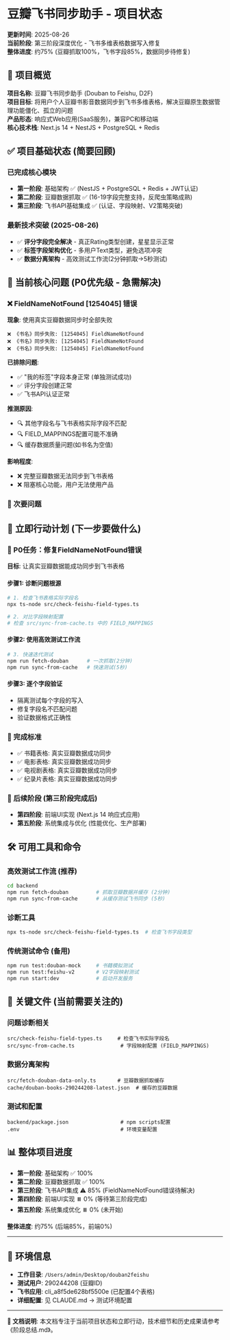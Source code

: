 # 豆瓣飞书同步助手 - 项目状态

**更新时间**: 2025-08-26  
**当前阶段**: 第三阶段深度优化 - 飞书多维表格数据写入修复  
**整体进度**: 约75% (豆瓣抓取100%，飞书字段85%，数据同步待修复)

## 🎯 项目概览

**项目名称**: 豆瓣飞书同步助手 (Douban to Feishu, D2F)  
**项目目标**: 将用户个人豆瓣书影音数据同步到飞书多维表格，解决豆瓣原生数据管理功能僵化、孤立的问题  
**产品形态**: 响应式Web应用(SaaS服务)，兼容PC和移动端  
**核心技术栈**: Next.js 14 + NestJS + PostgreSQL + Redis

## ✅ 项目基础状态 (简要回顾)

### 已完成核心模块
- **第一阶段**: 基础架构 ✅ (NestJS + PostgreSQL + Redis + JWT认证)
- **第二阶段**: 豆瓣数据抓取 ✅ (16-19字段完整支持，反爬虫策略成熟)
- **第三阶段**: 飞书API基础集成 ✅ (认证、字段映射、V2策略突破)

### 最新技术突破 (2025-08-26)
- ✅ **评分字段完全解决** - 真正Rating类型创建，星星显示正常
- ✅ **标签字段架构优化** - 多用户Text类型，避免选项冲突
- ✅ **数据分离架构** - 高效测试工作流(2分钟抓取→5秒测试)

## 🚨 当前核心问题 (P0优先级 - 急需解决)

### ❌ FieldNameNotFound [1254045] 错误
**现象**: 使用真实豆瓣数据同步时全部失败
```
❌ 《书名》同步失败: [1254045] FieldNameNotFound
❌ 《书名》同步失败: [1254045] FieldNameNotFound  
❌ 《书名》同步失败: [1254045] FieldNameNotFound
```

**已排除问题**:
- ✅ "我的标签"字段本身正常 (单独测试成功)
- ✅ 评分字段创建正常
- ✅ 飞书API认证正常

**推测原因**:
- 🔍 其他字段名与飞书表格实际字段不匹配
- 🔍 FIELD_MAPPINGS配置可能不准确
- 🔍 缓存数据质量问题(如书名为空值)

**影响程度**: 
- ❌ 完整豆瓣数据无法同步到飞书表格
- ❌ 阻塞核心功能，用户无法使用产品

### 🔧 次要问题

## 🎯 立即行动计划 (下一步要做什么)

### 🚨 P0任务：修复FieldNameNotFound错误
**目标**: 让真实豆瓣数据能成功同步到飞书表格

#### 步骤1: 诊断问题根源
```bash
# 1. 检查飞书表格实际字段名
npx ts-node src/check-feishu-field-types.ts

# 2. 对比字段映射配置
# 检查 src/sync-from-cache.ts 中的 FIELD_MAPPINGS
```

#### 步骤2: 使用高效测试工作流
```bash
# 3. 快速迭代测试
npm run fetch-douban      # 一次抓取(2分钟)  
npm run sync-from-cache   # 快速测试(5秒)
```

#### 步骤3: 逐个字段验证
- 隔离测试每个字段的写入
- 修复字段名不匹配问题
- 验证数据格式正确性

### 🎯 完成标准
- ✅ 书籍表格: 真实豆瓣数据成功同步
- ✅ 电影表格: 真实豆瓣数据成功同步  
- ✅ 电视剧表格: 真实豆瓣数据成功同步
- ✅ 纪录片表格: 真实豆瓣数据成功同步

### 📅 后续阶段 (第三阶段完成后)
- **第四阶段**: 前端UI实现 (Next.js 14 响应式应用)
- **第五阶段**: 系统集成与优化 (性能优化、生产部署)

## 🛠️ 可用工具和命令

### 高效测试工作流 (推荐)
```bash
cd backend
npm run fetch-douban         # 抓取豆瓣数据并缓存 (2分钟)
npm run sync-from-cache      # 从缓存测试飞书同步 (5秒)
```

### 诊断工具
```bash
npx ts-node src/check-feishu-field-types.ts  # 检查飞书字段类型
```

### 传统测试命令 (备用)
```bash
npm run test:douban-mock     # 书籍模拟测试
npm run test:feishu-v2       # V2字段映射测试
npm run start:dev            # 启动开发服务
```

## 📁 关键文件 (当前需要关注的)

### 问题诊断相关
```
src/check-feishu-field-types.ts     # 检查飞书实际字段名
src/sync-from-cache.ts               # 字段映射配置 (FIELD_MAPPINGS)
```

### 数据分离架构
```
src/fetch-douban-data-only.ts       # 豆瓣数据抓取缓存
cache/douban-books-290244208-latest.json  # 缓存的豆瓣数据
```

### 测试和配置
```
backend/package.json                 # npm scripts配置
.env                                 # 环境变量配置
```

## 📊 整体项目进度

- **第一阶段**: 基础架构 ✅ 100%
- **第二阶段**: 豆瓣数据抓取 ✅ 100%
- **第三阶段**: 飞书API集成 ⚠️ 85% (FieldNameNotFound错误待解决)
- **第四阶段**: 前端UI实现 ⏸️ 0% (等待第三阶段完成)
- **第五阶段**: 系统集成优化 ⏸️ 0% (未开始)

**整体进度**: 约75% (后端85%，前端0%)

---

## 🎯 环境信息

- **工作目录**: `/Users/admin/Desktop/douban2feishu`
- **测试用户**: 290244208 (豆瓣ID)
- **飞书应用**: cli_a8f5de628bf5500e (已配置4个表格)
- **详细配置**: 见 CLAUDE.md → 测试环境配置

---

**📝 文档说明**: 本文档专注于当前项目状态和立即行动，技术细节和历史成果请参考《阶段总结.md》。